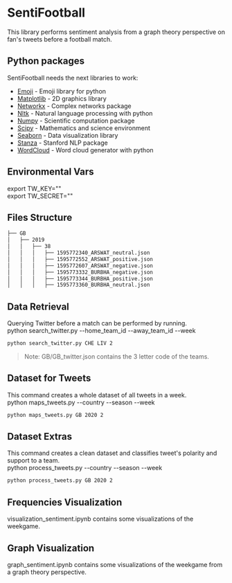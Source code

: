 # SentiFootball
This library performs sentiment analysis from a graph theory perspective on fan's tweets before a football match.

## Python packages
SentiFootball needs the next libraries to work:
- [Emoji] - Emoji library for python
- [Matplotlib] - 2D graphics library
- [Networkx] - Complex networks package
- [Nltk] - Natural language processing with python
- [Numpy] - Scientific computation package
- [Scipy] - Mathematics and science environment
- [Seaborn] - Data visualization library
- [Stanza] - Stanford NLP package
- [WordCloud] - Word cloud generator with python

[Emoji]: <https://github.com/carpedm20/emoji/>
[Matplotlib]: <https://matplotlib.org/>
[Networkx]: <https://networkx.org/>
[Nltk]: <https://www.nltk.org/>
[Numpy]: <https://numpy.org/>
[Scipy]: <https://www.scipy.org/>
[Seaborn]: <https://seaborn.pydata.org/>
[Stanza]: <https://stanfordnlp.github.io/stanza/>
[WordCloud]: <https://github.com/amueller/word_cloud>

## Environmental Vars
export TW_KEY=""\
export TW_SECRET=""

## Files Structure
```bash
├── GB
│   ├── 2019
│   │   ├── 38
│   │   │   ├── 1595772340_ARSWAT_neutral.json
│   │   │   ├── 1595772552_ARSWAT_positive.json
│   │   │   ├── 1595772607_ARSWAT_negative.json
│   │   │   ├── 1595773332_BURBHA_negative.json
│   │   │   ├── 1595773344_BURBHA_positive.json
│   │   │   ├── 1595773360_BURBHA_neutral.json

```

## Data Retrieval
Querying Twitter before a match can be performed by running.\
python search_twitter.py --home_team_id --away_team_id --week
```bash
python search_twitter.py CHE LIV 2
```
> Note: GB/GB_twitter.json contains the 3 letter code of the teams. 

## Dataset for Tweets
This command creates a whole dataset of all tweets in a week.\
python maps_tweets.py --country --season --week
```bash
python maps_tweets.py GB 2020 2
```

## Dataset Extras
This command creates a clean dataset and classifies tweet's polarity and support to a team.\
python process_tweets.py --country --season --week
```bash
python process_tweets.py GB 2020 2
```

## Frequencies Visualization
visualization_sentiment.ipynb contains some visualizations of the weekgame.

## Graph Visualization
graph_sentiment.ipynb contains some visualizations of the weekgame from a graph theory perspective.